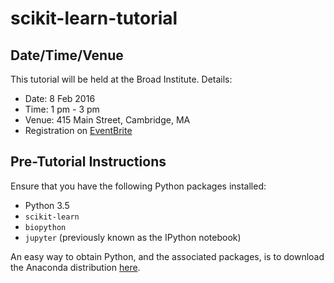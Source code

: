 # scikit-learn-tutorial

## Date/Time/Venue

This tutorial will be held at the Broad Institute. Details:

- Date: 8 Feb 2016
- Time: 1 pm - 3 pm
- Venue: 415 Main Street, Cambridge, MA
- Registration on [EventBrite][1]

## Pre-Tutorial Instructions

Ensure that you have the following Python packages installed:

- Python 3.5
- `scikit-learn`
- `biopython`
- `jupyter` (previously known as the IPython notebook)

An easy way to obtain Python, and the associated packages, is to download the Anaconda distribution [here][2].

[1]: https://www.eventbrite.com/e/machine-learning-in-python-with-scikit-learn-tickets-20848443255
[2]: https://www.continuum.io/downloads
